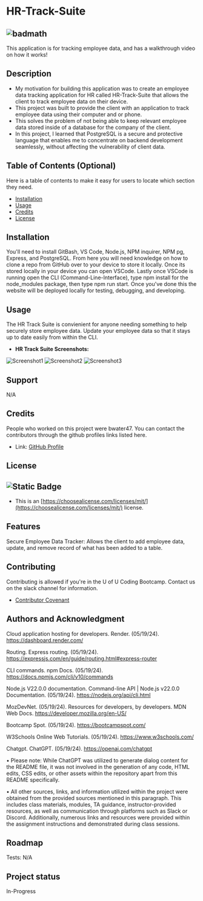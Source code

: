 # HR-Track-Suite
![badmath](https://img.shields.io/github/languages/top/lernantino/badmath)
- 
This application is for tracking employee data, and has a walkthrough video on how it works!

## Description

- My motivation for building this application was to create an employee data tracking application for HR called HR-Track-Suite that allows the client to track employee data on their device.
- This project was built to provide the client with an application to track employee data using their computer and or phone.
- This solves the problem of not being able to keep relevant employee data stored inside of a database for the company of the client.
- In this project, I learned that PostgreSQL is a secure and protective language that enables me to concentrate on backend development seamlessly, without affecting the vulnerability of client data.

## Table of Contents (Optional)

Here is a table of contents to make it easy for users to locate which section they need.

- [Installation](#installation)
- [Usage](#usage)
- [Credits](#credits)
- [License](#license)

## Installation

You'll need to install GitBash, VS Code, Node.js, NPM inquirer, NPM pg, Express, and PostgreSQL. From here you will need knowledge on how to clone a repo from GitHub over to your device to store it locally. Once its stored locally in your device you can open VSCode. Lastly once VSCode is running open the CLI (Command-Line-Interface), type npm install for the node_modules package, then type npm run start. Once you've done this the website will be deployed locally for testing, debugging, and developing.

## Usage

The HR Track Suite is convienient for anyone needing something to help securely store employee data. Update your employee data so that it stays up to date easily from within the CLI.

- <strong>HR Track Suite Screenshots:</strong>

![Screenshot1](./images/#.png)
![Screenshot2](./images/#.png)
![Screenshot3](./images/#.png)

## Support

N/A

## Credits

People who worked on this project were bwater47. You can contact the contributors through the github profiles links listed here.
- Link: <a href="https://github.com/bwater47" alt="GitHub Link">GitHub Profile</a>

## License
![Static Badge](https://img.shields.io/badge/MIT-License-Blue)
- 
- This is an [https://choosealicense.com/licenses/mit/](https://choosealicense.com/licenses/mit/) license.

## Features

Secure Employee Data Tracker: Allows the client to add employee data, update, and remove record of what has been added to a table.

## Contributing

Contributing is allowed if you're in the U of U Coding Bootcamp. Contact us on the slack channel for information. 
- [Contributor Covenant](https://www.contributor-covenant.org/)

## Authors and Acknowledgment

Cloud application hosting for developers. Render. (05/19/24). https://dashboard.render.com/ 

Routing. Express routing. (05/19/24). https://expressjs.com/en/guide/routing.html#express-router 

CLI commands. npm Docs. (05/19/24). https://docs.npmjs.com/cli/v10/commands

Node.js V22.0.0 documentation. Command-line API | Node.js v22.0.0 Documentation. (05/19/24). https://nodejs.org/api/cli.html

MozDevNet. (05/19/24). Resources for developers, by developers. MDN Web Docs. https://developer.mozilla.org/en-US/ 

Bootcamp Spot. (05/19/24). https://bootcampspot.com/

W3Schools Online Web Tutorials. (05/19/24). https://www.w3schools.com/

Chatgpt. ChatGPT. (05/19/24). https://openai.com/chatgpt

• Please note: While ChatGPT was utilized to generate dialog content for the README file, it was not involved in the generation of any code, HTML edits, CSS edits, or other assets within the repository apart from this README specifically.

• All other sources, links, and information utilized within the project were obtained from the provided sources mentioned in this paragraph. This includes class materials, modules, TA guidance, instructor-provided resources, as well as communication through platforms such as Slack or Discord. Additionally, numerous links and resources were provided within the assignment instructions and demonstrated during class sessions.

## Roadmap

Tests: N/A

## Project status

In-Progress